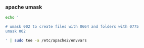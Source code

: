 ### apache umask
```sh
echo '

# umask 002 to create files with 0664 and folders with 0775
umask 002

' | sudo tee -a /etc/apache2/envvars
